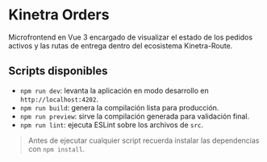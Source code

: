 # Kinetra Orders

Microfrontend en Vue 3 encargado de visualizar el estado de los pedidos activos y las rutas de entrega dentro del ecosistema Kinetra-Route.

## Scripts disponibles

- `npm run dev`: levanta la aplicación en modo desarrollo en `http://localhost:4202`.
- `npm run build`: genera la compilación lista para producción.
- `npm run preview`: sirve la compilación generada para validación final.
- `npm run lint`: ejecuta ESLint sobre los archivos de `src`.

> Antes de ejecutar cualquier script recuerda instalar las dependencias con `npm install`.
